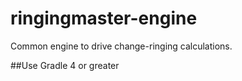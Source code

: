 # ringingmaster-engine

Common engine to drive change-ringing calculations.

##Use Gradle 4 or greater